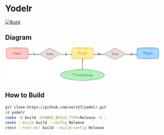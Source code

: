 # Yodelr

[![Build](https://github.com/xorz57/yodelr/actions/workflows/Build.yml/badge.svg)](https://github.com/xorz57/yodelr/actions/workflows/Build.yml)

## Diagram

![diagram](assets/diagram.png)

## How to Build

```bash
git clone https://github.com/xorz57/yodelr.git
cd yodelr
cmake -B build -DCMAKE_BUILD_TYPE=Release -S .
cmake --build build --config Release
ctest --test-dir build --build-config Release
```
